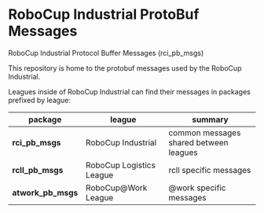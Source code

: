 # RoboCup Industrial ProtoBuf Messages
RoboCup Industrial Protocol Buffer Messages (rci_pb_msgs)

This repository is home to the protobuf messages used by the RoboCup Industrial.

Leagues inside of RoboCup Industrial can find their messages in packages prefixed by league:

| package   | league    | summary |
|-----------|-----------|---------|
| **rci_pb_msgs** | RoboCup Industrial | common messages shared between leagues | 
| **rcll_pb_msgs** | RoboCup Logistics League | rcll specific messages | 
| **atwork_pb_msgs** | RoboCup@Work League | @work specific messages  |

